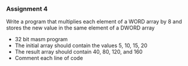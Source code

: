 ### Assignment 4
Write a program that multiplies each element of a WORD array by 8 and stores the new value in the same element of a DWORD array
 - 32 bit masm program
 - The initial array should contain the values 5, 10, 15, 20
 - The result array should contain 40, 80, 120, and 160
 - Comment each line of code
